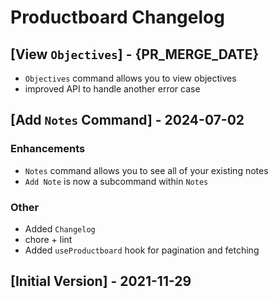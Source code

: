 # Productboard Changelog

## [View `Objectives`] - {PR_MERGE_DATE}

- `Objectives` command allows you to view objectives
- improved API to handle another error case

## [Add `Notes` Command] - 2024-07-02

### Enhancements

- `Notes` command allows you to see all of your existing notes
- `Add Note` is now a subcommand within `Notes`

### Other

- Added `Changelog`
- chore + lint
- Added `useProductboard` hook for pagination and fetching

## [Initial Version] - 2021-11-29
